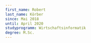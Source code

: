 ```yaml
---
first_name: Robert
last_name: Körber
since: Mai 2018
until: April 2020
studyprogramm: Wirtschaftsinformatik
degree: M.Sc.
---
```

